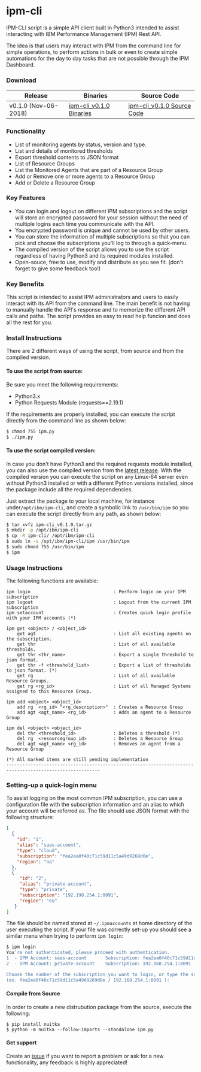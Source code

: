 # ipm-cli

IPM-CLI script is a simple API client built in Python3 intended to assist interacting with IBM Performance Management (IPM) Rest API. 

The idea is that users may interact with IPM from the command line for simple operations, to perform actions in bulk or even to create simple automations for the day to day tasks that are not possible through the IPM Dashboard.

### Download

Release | Binaries | Source Code
------- | ---------- | -------
v0.1.0 (Nov-06-2018) | [ipm-cli_v0.1.0 Binaries](https://github.com/fsilveir/ipm-cli/releases/download/v0.1.0/ipm-cli_v0.1.0.tar.gz) | [ipm-cli_v0.1.0 Source Code](https://github.com/fsilveir/ipm-cli/archive/v0.1.0.zip)



### Functionality

- List of monitoring agents by status, version and type.
- List and details of monitored thresholds
- Export threshold contents to JSON format 
- List of Resource Groups
- List the Monitored Agents that are part of a Resource Group
- Add or Remove one or more agents to a Resource Group
- Add or Delete a Resource Group


### Key Features

- You can login and logout on different IPM subscriptions and the script will store an encrypted password for your session without the need of multiple logins each time you communicate with the API.
- You encrypted password is unique and cannot be used by other users.
- You can store the information of multiple subscriptions so that you can pick and choose the subscriptions you'll log to through a quick-menu.
- The compiled version of the script allows you to use the script regardless of having Python3 and its required modules installed.
- Open-souce, free to use, modify and distribute as you see fit. (don't forget to give some feedback too!)


### Key Benefits

This script is intended to assist IPM administrators and users to easily interact with its API from the command line. The main benefit is not having to manually handle the API's response and to memorize the different API calls and paths. The script provides an easy to read help funcion and does all the rest for you.


### Install Instructions

There are 2 different ways of using the script, from source and from the compiled version.

#### To use the script from source:

Be sure you meet the following requirements:

- Python3.x
- Python Requests Module (requests==2.19.1)

 If the requirements are properly installed, you can execute the script directly from the command line as shown below: 

```bash
$ chmod 755 ipm.py
$ ./ipm.py
```

#### To use the script compiled version:

In case you don't have Python3 and the required requests module installed, you can also use the compiled version from the [latest release](https://github.com/fsilveir/ipm-cli/releases). With the compiled version you can execute the script on any Linux-64 server even without Python3 installed or with a different Python versions installed, since the package include all the required dependencies.

Just extract the package to your local machine, for instance under`/opt/ibm/ipm-cli`, and create a symbolic link to `/usr/bin/ipm` so you can execute the script directly from any path, as shown below:

```bash
$ tar xvfz ipm-cli_v0.1.0.tar.gz
$ mkdir -p /opt/ibm/ipm-cli
$ cp -R ipm-cli/ /opt/ibm/ipm-cli
$ sudo ln -s /opt/ibm/ipm-cli/ipm /usr/bin/ipm
$ sudo chmod 755 /usr/bin/ipm
$ ipm
```

### Usage Instructions

The following functions are available:

```
ipm login                               : Perform login on your IPM subscription
ipm logout                              : Logout from the current IPM subscription
ipm setaccount                          : Creates quick login profile with your IPM accounts (*)

ipm get <object> / <object_id>
    get agt                             : List all existing agents on the subscription.
    get thr                             : List of all available thresholds.
    get thr <thr_name>                  : Export a single threshold to json format.
    get thr -f <threshold_list>         : Export a list of thresholds to json format. (*)
    get rg                              : List of all available Resource Groups.
    get rg <rg_id>                      : List of all Managed Systems assigned to this Resource Group.

ipm add <object> <object_id>
    add rg  <rg_id> "<rg_description>"  : Creates a Resource Group
    add agt <agt_name> <rg_id>          : Adds an agent to a Resource Group

ipm del <object> <object_id>
    del thr <threshold_id>              : Deletes a threshold (*)
    del rg  <resourcegroup_id>          : Deletes a Resource Group
    del agt <agt_name> <rg_id>          : Removes an agent from a Resource Group

(*) All marked items are still pending implementation
---------------------------------------------------------------------------------------------------------

```

### Setting-up a quick-login menu

To assist logging on the most common IPM subscription, you can use a configuration file with the subscription information and an alias to which your account will be referred as. The file should use JSON format with the following structure:

```json
[
  {
    "id": "1",
    "alias": "saas-account",
    "type": "cloud",
    "subscription": "fea2ea0f40c71c59d11c5a49d9269d0e",
    "region": "na"
  },
  {
     "id": "2",
     "alias": "private-account",
     "type": "private",
     "subscription": "192.198.254.1:8091",
     "region": "eu"
   }
]

```

The file should be named stored at `~/.ipmaccounts` at home directory of the user executing the script. If your file was correctly set-up you should see a similar menu when trying to perform `ipm login`:

```bash
$ ipm login
You're not authenticated, please proceed with authentication.
1  - IPM Account: saas-account       Subscription: fea2ea0f40c71c59d11c5a49d9269d0e    Region: na
2  - IPM Account: private-account    Subscription: 192.168.254.1:8091                  Region: eu

Choose the number of the subscription you want to login, or type the subscription 
(ex. fea2ea0f40c71c59d11c5a49d9269d0e / 192.168.254.1:8091 ):
```

#### Compile from Source

In order to create a new distrubution package from the source, execute the following:

```
$ pip install nuitka
$ python -m nuitka --follow-imports --standalone ipm.py
```


#### Get support

Create an [issue](https://github.com/fsilveir/ipm-cli/issues) if you want to report a problem or ask for a new functionality, any feedback is highly appreciated!